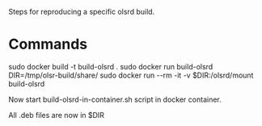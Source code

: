 Steps for reproducing a specific olsrd build.

# Commands

  sudo docker build -t build-olsrd .
  sudo docker run build-olsrd
  DIR=/tmp/olsr-build/share/
  sudo docker run --rm -it -v $DIR:/olsrd/mount build-olsrd

Now start build-olsrd-in-container.sh script in docker container.

All .deb files are now in $DIR
